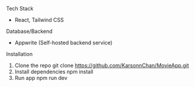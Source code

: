 Tech Stack
- React, Tailwind CSS

Database/Backend
- Appwrite (Self-hosted backend service)

Installation
1. Clone the repo
    git clone https://github.com/KarsonnChan/MovieApp.git
2. Install dependencies
    npm install
3. Run app
    npm run dev
